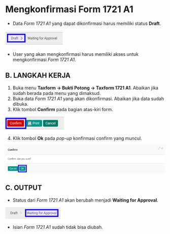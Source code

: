 # Mengkonfirmasi Form 1721 A1

* Data *Form 1721 A1* yang dapat dikonfirmasi harus memiliki status **Draft**.

![](../../img/1721a1/status-draft.png)

* User yang akan mengkonfirmasi harus memiliki akses untuk mengkonfirmasi *Form 1721 A1*.

## B. LANGKAH KERJA

1. Buka menu **Taxform -> Bukti Potong -> Taxform 1721 A1**. Abaikan jika sudah berada pada menu yang dimaksud.
2. Buka data *Form 1721 A1* yang akan dikonfirmasi. Abaikan jika data sudah dibuka.
3. Klik tombol **Confirm** pada bagian atas-kiri form.

![](../../img/1721a1/tombol-confirm.png)

4. Klik tombol **Ok** pada *pop-up* konfirmasi confirm yang muncul.

![](../../img/1721a1/pop-up-konfirmasi-confirm.png)

## C. OUTPUT

* Status dari *Form 1721 A1* akan berubah menjadi **Waiting for Approval**.

![](../../img/1721a1/status-waiting-for-approval.png)

* Isian *Form 1721 A1* sudah tidak bisa diubah.
